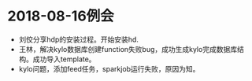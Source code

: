 # 2018-08-16例会
* 刘佼分享hdp的安装过程。开始安装hd.
* 王林，解决kylo数据库创建function失败bug，成功生成kylo完成数据库结构。成功导入template。
* kylo问题，添加feed任务，sparkjob运行失败，原因为知。
